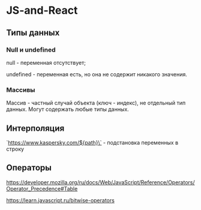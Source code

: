 # JS-and-React
## Типы данных
### Null и undefined
null - переменная отсутствует;

undefined - переменная есть, но она не содержит никакого значения.
### Массивы
Массив - частный случай объекта (ключ - индекс), не отдельный тип данных. Могут содержать любые типы данных.
## Интерполяция
\`https://www.kaspersky.com/${path}\` - подстановка переменных в строку
## Операторы
https://developer.mozilla.org/ru/docs/Web/JavaScript/Reference/Operators/Operator_Precedence#Table

https://learn.javascript.ru/bitwise-operators

